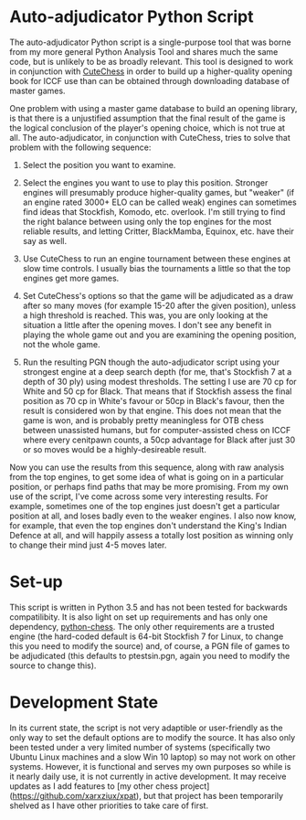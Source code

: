 # Auto-adjudicator Python Script #

The auto-adjudicator Python script is a single-purpose tool that was borne from my more general Python Analysis Tool and shares much the same code, but is unlikely to be as broadly relevant.  This tool is designed to work in conjunction with [CuteChess](https://github.com/cutechess/cutechess) in order to build up a higher-quality opening book for ICCF use than can be obtained through downloading database of master games.

One problem with using a master game database to build an opening library, is that there is a unjustified assumption that the final result of the game is the logical conclusion of the player's opening choice, which is not true at all.  The auto-adjudicator, in conjunction with CuteChess, tries to solve that problem with the following sequence:

1. Select the position you want to examine.

2. Select the engines you want to use to play this position.  Stronger engines will presumably produce higher-quality games, but "weaker" (if an engine rated 3000+ ELO can be called weak) engines can sometimes find ideas that Stockfish, Komodo, etc. overlook.  I'm still trying to find the right balance between using only the top engines for the most reliable results, and letting Critter, BlackMamba, Equinox, etc. have their say as well.

3. Use CuteChess to run an engine tournament between these engines at slow time controls.  I usually bias the tournaments a little so that the top engines get more games.

4. Set CuteChess's options so that the game will be adjudicated as a draw after so many moves (for example 15-20 after the given position), unless a high threshold is reached.  This was, you are only looking at the situation a little after the opening moves.  I don't see any benefit in playing the whole game out and you are examining the opening position, not the whole game.

5. Run the resulting PGN though the auto-adjudicator script using your strongest engine at a deep search depth (for me, that's Stockfish 7 at a depth of 30 ply) using modest thresholds.  The setting I use are 70 cp for White and 50 cp for Black.  That means that if Stockfish assess the final position as 70 cp in White's favour or 50cp in Black's favour, then the result is considered won by that engine.  This does not mean that the game is won, and is probably pretty meaningless for OTB chess between unassisted humans, but for computer-assisted chess on ICCF where every cenitpawn counts, a 50cp advantage for Black after just 30 or so moves would be a highly-desireable result.

Now you can use the results from this sequence, along with raw analysis from the top engines, to get some idea of what is going on in a particular position, or perhaps find paths that may be more promising.  From my own use of the script, I've come across some very interesting results.  For example, sometimes one of the top engines just doesn't get a particular position at all, and loses badly even to the weaker engines.  I also now know, for example, that even the top engines don't understand the King's Indian Defence at all, and will happily assess a totally lost position as winning only to change their mind just 4-5 moves later.

# Set-up #

This script is written in Python 3.5 and has not been tested for backwards compatilibity.  It is also light on set up requirements and has only one dependency, [python-chess](https://github.com/niklasf/python-chess).  The only other requirements are a trusted engine (the hard-coded default is 64-bit Stockfish 7 for Linux, to change this you need to modify the source) and, of course, a PGN file of games to be adjudicated (this defaults to ptestsin.pgn, again you need to modify the source to change this).

# Development State #

In its current state, the script is not very adaptible or user-friendly as the only way to set the default options are to modify the source.  It has also only been tested under a very limited number of systems (specifically two Ubuntu Linux machines and a slow Win 10 laptop) so may not work on other systems.  However, it is functional and serves my own purposes so while is it nearly daily use, it is not currently in active development.  It may receive updates as I add features to [my other chess project] (https://github.com/xarxziux/xpat), but that project has been temporarily shelved as I have other priorities to take care of first.

